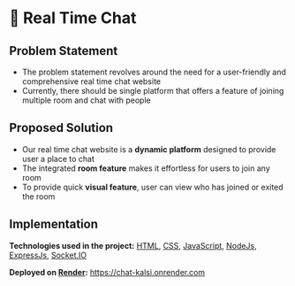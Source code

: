 # 🚀 Real Time Chat 

## Problem Statement

* The problem statement revolves around the need for a user-friendly and comprehensive real time chat website
* Currently, there should be single platform that offers a feature of joining multiple room and chat with people

## Proposed Solution

* Our real time chat website is a **dynamic platform** designed to provide user a place to chat
* The integrated **room feature** makes it effortless for users to join any room
* To provide quick **visual feature**, user can view who has joined or exited the room

## Implementation

**Technologies used in the project:** [HTML](https://developer.mozilla.org/en-US/docs/Web/HTML), [CSS](https://developer.mozilla.org/en-US/docs/Web/CSS), [JavaScript](https://developer.mozilla.org/en-US/docs/Web/JavaScript), [NodeJs](https://nodejs.org/docs/latest/api/), [ExpressJs](https://expressjs.com/), [Socket.IO](https://socket.io/)

**Deployed on [Render](https://render.com/):**
https://chat-kalsi.onrender.com
